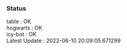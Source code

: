 ### Status


table : OK  
hogwarts : OK  
icy-bot : OK  
Latest Update : 2022-06-10 20:09:05.671299
